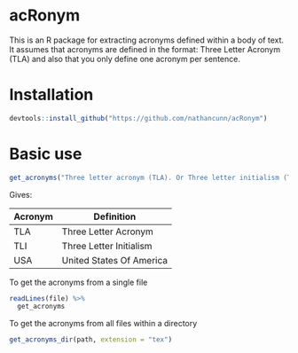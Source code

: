# acRonym
This is an R package for extracting acronyms defined within a body of text. It
assumes that acronyms are defined in the format: Three Letter Acronym (TLA) and also
that you only define one acronym per sentence.

# Installation
``` r
devtools::install_github("https://github.com/nathancunn/acRonym")
```


# Basic use
```r
get_acronyms("Three letter acronym (TLA). Or Three letter initialism (TLI). Also, ignores the/of in, e.g., United States of America (USA)")
```
Gives:

| Acronym | Definition               |
|---------|--------------------------|
| TLA     | Three Letter Acronym     |
| TLI     | Three Letter Initialism  |
| USA     | United States Of America |

To get the acronyms from a single file

``` r
readLines(file) %>%
  get_acronyms
```

To get the acronyms from all files within a directory

``` r
get_acronyms_dir(path, extension = "tex")
```
